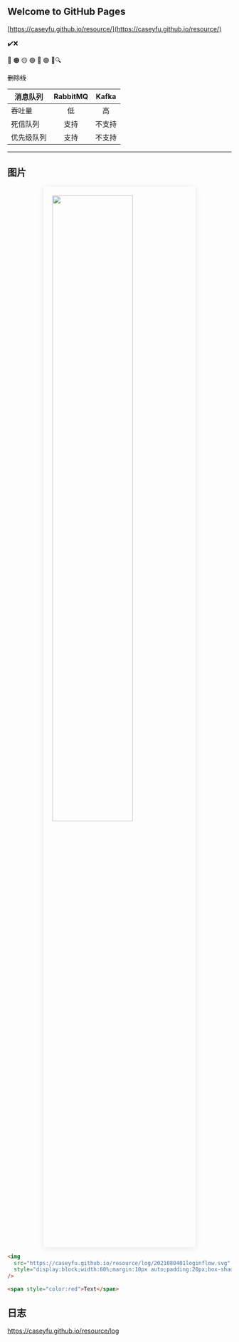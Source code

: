 ## Welcome to GitHub Pages

[https://caseyfu.github.io/resource/](https://caseyfu.github.io/resource/)

✔️❌

🔴 🟠 🟡 🟢 🔵 🟣
🚩🔍

~~删除线~~

| 消息队列   | RabbitMQ | Kafka  |
| ---------- | :------: | :----: |
| 吞吐量     |    低    |   高   |
| 死信队列   |   支持   | 不支持 |
| 优先级队列 |   支持   | 不支持 |

---

## 图片

<img
  src="https://caseyfu.github.io/resource/log/2021080401loginflow.svg"
  style="display:block;width:60%;margin:10px auto;padding:20px;box-shadow: 0 2px 12px 0 rgba(0, 0, 0, 0.1);"
/>

```html
<img
  src="https://caseyfu.github.io/resource/log/2021080401loginflow.svg"
  style="display:block;width:60%;margin:10px auto;padding:20px;box-shadow: 0 2px 12px 0 rgba(0, 0, 0, 0.1);"
/>

<span style="color:red">Text</span>
```

## 日志

https://caseyfu.github.io/resource/log
